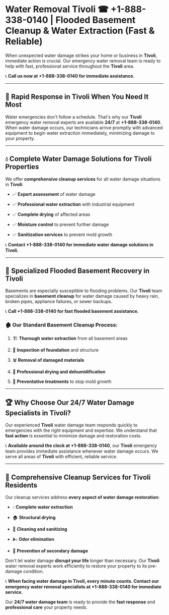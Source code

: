 # Water Removal Tivoli ☎ +1-888-338-0140 | Flooded Basement Cleanup & Water Extraction (Fast & Reliable)

When unexpected water damage strikes your home or business in **Tivoli**, immediate action is crucial. Our emergency water removal team is ready to help with fast, professional service throughout the **Tivoli** area. 

📞 **Call us now at +1-888-338-0140 for immediate assistance.**
---
## 🚀 Rapid Response in Tivoli When You Need It Most
Water emergencies don't follow a schedule. That's why our **Tivoli** emergency water removal experts are available **24/7** at **+1-888-338-0140**. When water damage occurs, our technicians arrive promptly with advanced equipment to begin water extraction immediately, minimizing damage to your property.
---
## 💧 Complete Water Damage Solutions for Tivoli Properties
We offer **comprehensive cleanup services** for all water damage situations in **Tivoli**:
- ✅ **Expert assessment** of water damage  
- ✅ **Professional water extraction** with industrial equipment  
- ✅ **Complete drying** of affected areas  
- ✅ **Moisture control** to prevent further damage  
- ✅ **Sanitization services** to prevent mold growth  
📞 **Contact +1-888-338-0140 for immediate water damage solutions in Tivoli.**
---
## 🌊 Specialized Flooded Basement Recovery in Tivoli
Basements are especially susceptible to flooding problems. Our **Tivoli** team specializes in **basement cleanup** for water damage caused by heavy rain, broken pipes, appliance failures, or sewer backups. 
📞 **Call +1-888-338-0140 for fast flooded basement assistance.**
### 🏚️ Our Standard Basement Cleanup Process:
1. 🏗️ **Thorough water extraction** from all basement areas  
2. 🔎 **Inspection of foundation** and structure  
3. 🗑️ **Removal of damaged materials**  
4. 💨 **Professional drying and dehumidification**  
5. 🚫 **Preventative treatments** to stop mold growth  
---
## 🏆 Why Choose Our 24/7 Water Damage Specialists in Tivoli?
Our experienced **Tivoli** water damage team responds quickly to emergencies with the right equipment and expertise. We understand that **fast action** is essential to minimize damage and restoration costs.
📞 **Available around the clock at +1-888-338-0140**, our **Tivoli** emergency team provides immediate assistance whenever water damage occurs. We serve all areas of **Tivoli** with efficient, reliable service.
---
## 🧹 Comprehensive Cleanup Services for Tivoli Residents
Our cleanup services address **every aspect of water damage restoration**:
- 💧 **Complete water extraction**  
- 🏠 **Structural drying**  
- 🧼 **Cleaning and sanitizing**  
- 🌬️ **Odor elimination**  
- 🚫 **Prevention of secondary damage**  
Don't let water damage **disrupt your life** longer than necessary. Our **Tivoli** water removal experts work efficiently to restore your property to its pre-damage condition.
📞 **When facing water damage in Tivoli, every minute counts. Contact our emergency water removal specialists at +1-888-338-0140 for immediate service.**
Our **24/7 water damage team** is ready to provide the **fast response** and **professional care** your property needs.
